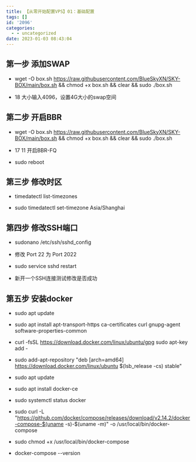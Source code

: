 ```yaml
---
title: 【从零开始配置VPS】01：基础配置
tags: []
id: '2096'
categories:
  - - uncategorized
date: 2023-01-03 08:43:04
---
```


## 第一步 添加SWAP

*   wget -O box.sh https://raw.githubusercontent.com/BlueSkyXN/SKY-BOX/main/box.sh && chmod +x box.sh && clear && sudo ./box.sh

*   18 大小输入4096，设置4G大小的swap空间

## 第二步 开启BBR

*   wget -O box.sh https://raw.githubusercontent.com/BlueSkyXN/SKY-BOX/main/box.sh && chmod +x box.sh && clear && sudo ./box.sh

*   17 11 开启BBR-FQ

*   sudo reboot

## 第三步 修改时区

*   timedatectl list-timezones

*   sudo timedatectl set-timezone Asia/Shanghai

## 第四步 修改SSH端口

*   sudonano /etc/ssh/sshd\_config

*   修改 Port 22 为 Port 2022

*   sudo service sshd restart

*   新开一个SSH连接测试修改是否成功

## 第五步 安装docker

*   sudo apt update

*   sudo apt install apt-transport-https ca-certificates curl gnupg-agent software-properties-common

*   curl -fsSL https://download.docker.com/linux/ubuntu/gpg sudo apt-key add -

*   sudo add-apt-repository "deb \[arch=amd64\] https://download.docker.com/linux/ubuntu $(lsb\_release -cs) stable"

*   sudo apt update

*   sudo apt install docker-ce

*   sudo systemctl status docker

*   sudo curl -L "https://github.com/docker/compose/releases/download/v2.14.2/docker-compose-$(uname -s)-$(uname -m)" -o /usr/local/bin/docker-compose

*   sudo chmod +x /usr/local/bin/docker-compose

*   docker-compose --version